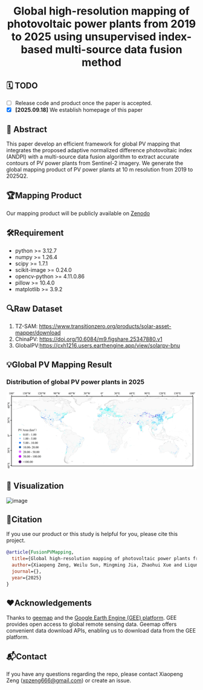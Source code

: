 <h1 align="center"> Global high-resolution mapping of photovoltaic power plants from 2019 to 2025 using unsupervised index-based multi-source data fusion method </h1>

## 🗓️ TODO
- [ ] Release code and product once the paper is accepted.
- [x] **[2025.09.18]** We establish homepage of this paper

## 📖 Abstract
This paper develop an efficient framework for global PV mapping that integrates the proposed adaptive normalized difference photovoltaic index (ANDPI) with a multi-source data fusion algorithm to extract accurate contours of PV power plants from Sentinel-2 imagery. We generate the global mapping product of PV power plants at 10 m resolution from 2019 to 2025Q2.
## 🏆Mapping Product
Our mapping product will be publicly available on [Zenodo]()

## 🛠️Requirement
* python >= 3.12.7
* numpy >= 1.26.4
* scipy >= 1.7.1
* scikit-image >= 0.24.0
* opencv-python >= 4.11.0.86
* pillow >= 10.4.0
* matplotlib >= 3.9.2

## 🔍Raw Dataset
1. TZ-SAM: https://www.transitionzero.org/products/solar-asset-mapper/download
2. ChinaPV: https://doi.org/10.6084/m9.figshare.25347880.v1
3. GlobalPV:https://cxh1216.users.earthengine.app/view/solarpv-bnu


## 💡Global PV Mapping Result
### Distribution of global PV power plants in 2025
![image](assets/mapping_2025.png)

## 🍺 Visualization
![image](assets/comparison_vis.png)

## 📜Citation
If you use our product or this study is helpful for you, please cite this project.
```bibtex
@article{FusionPVMapping,
  title={Global high-resolution mapping of photovoltaic power plants from 2019 to 2025 using unsupervised index-based multi-source data fusion method},
  author={Xiaopeng Zeng, Weilu Sun, Mingming Jia, Zhaohui Xue and Liqun Sun},
  journal={},
  year={2025}
}
```
## ❤️Acknowledgements
Thanks to [geemap](https://geemap.org/) and the [Google Earth Engine (GEE) platform](https://earthengine.google.com/). 
GEE provides open access to global remote sensing data. Geemap offers convenient data download APIs, enabling us to download data from the GEE platform.

## 📬Contact
If you have any questions regarding the repo, please contact Xiaopeng Zeng (xpzeng666@gmail.com) or create an issue.

